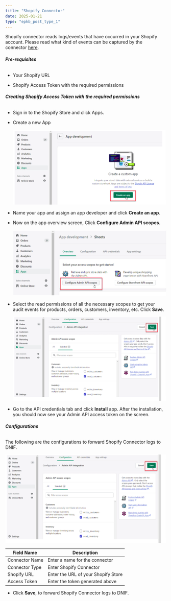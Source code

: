 ```yaml
---
title: "Shopify Connector"
date: 2025-01-21
type: "epkb_post_type_1"
---
```


Shopify connector reads logs/events that have occurred in your Shopify account. Please read what kind of events can be captured by the connector [here](https://shopify.dev/api/admin-rest/2022-10/resources/event). 

###### **Pre-requisites**

- Your Shopify URL

- Shopify Access Token with the required permissions

###### **Creating Shopify Access Token with the required permissions**

- Sign in to the Shopify Store and click Apps.

- Create a new App  
      
      
    ![](./images-Shopify%20Connector/Shopify-Connector-1.webp)  
      
    

- Name your app and assign an app developer and click **Create an app**.

- Now on the app overview screen, Click **Configure Admin API scopes**.  
      
      
    ![](./images-Shopify%20Connector/Shopify-Connector-2.webp)  
      
    

- Select the read permissions of all the necessary scopes to get your audit events for products, orders, customers, inventory, etc. Click **Save**.  
      
      
    ![](./images-Shopify%20Connector/Shopify-Connector-3.webp)  
      
    

- Go to the API credentials tab and click **Install** app. After the installation, you should now see your Admin API access token on the screen.

###### **Configurations**

The following are the configurations to forward Shopify Connector logs to DNIF.‌  

![](./images-Shopify%20Connector/Shopify-Connector-4.webp)

| **Field Name**  | **Description** |
| --- | --- |
| Connector Name | Enter a name for the connector |
| Connector Type | Enter Shopify Connector |
| Shopify URL | Enter the URL of your Shopify Store |
| Access Token | Enter the token generated above |

- Click **Save**, to forward Shopify Connector logs to DNIF.‌
